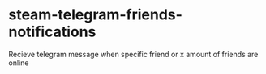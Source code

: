 # steam-telegram-friends-notifications
Recieve telegram message when specific friend or x amount of friends are online
